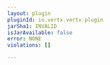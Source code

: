 ```yaml
---
layout: plugin
pluginId: io.vertx.vertx-plugin
jarSha1: INVALID
isJarAvailable: false
error: NONE
violations: []

---
```

